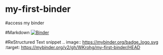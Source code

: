# my-first-binder

#access my binder

#Markdown
[![Binder](https://mybinder.org/badge_logo.svg)](https://mybinder.org/v2/gh/WKrohg/my-first-binder/HEAD)

#ReStructured Text snippet
.. image:: https://mybinder.org/badge_logo.svg
 :target: https://mybinder.org/v2/gh/WKrohg/my-first-binder/HEAD
